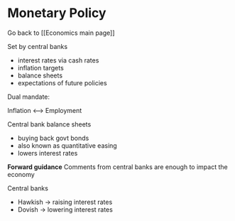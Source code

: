 # Monetary Policy

Go back to [[Economics main page]]

Set by central banks

- interest rates via cash rates
- inflation targets
- balance sheets
- expectations of future policies

Dual mandate: 

Inflation <--> Employment

Central bank balance sheets
- buying back govt bonds
- also known as quantitative easing
- lowers interest rates


**Forward guidance**
Comments from central banks are enough to impact the economy

Central banks
- Hawkish -> raising interest rates
- Dovish -> lowering interest rates